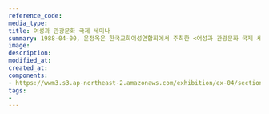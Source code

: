 ```yaml
---
reference_code:
media_type:
title: 여성과 관광문화 국제 세미나
summary: 1988-04-00, 윤정옥은 한국교회여성연합회에서 주최한 <여성과 관광문화 국제 세미나>에서 '정신대' 문제 조사결과를 발표했다. 
image:
description:
modified_at:
created_at:
components:
- https://wwm3.s3.ap-northeast-2.amazonaws.com/exhibition/ex-04/section-01-right/5_제주도에서+개최된+'여성과+관광문화'+국제+세미나.jpg
tags:
-
---
```

